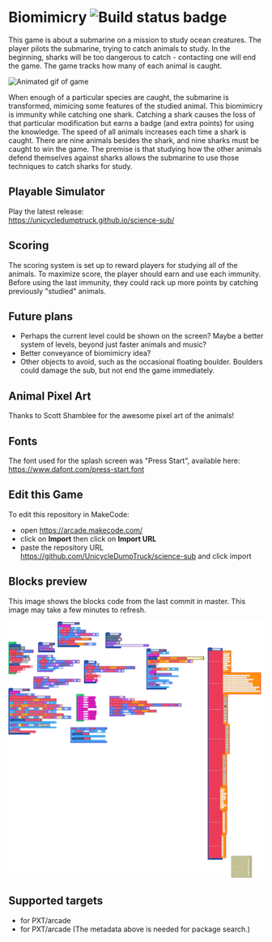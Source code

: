 # Biomimicry ![Build status badge](https://github.com/babywrassler/science-sub/workflows/MakeCode/badge.svg)

This game is about a submarine on a mission to study ocean creatures. The player pilots the submarine, trying to catch animals to study. In the beginning, sharks will be too dangerous to catch - contacting one will end the game. The game tracks how many of each animal is caught. 

![Animated gif of game](https://pxt.azureedge.net/api/33294-46648-23572-13548/thumb)

When enough of a particular species are caught, the submarine is transformed, mimicing some features of the studied animal. This biomimicry is immunity while catching one shark. Catching a shark causes the loss of that particular modification but earns a badge (and extra points) for using the knowledge. The speed of all animals increases each time a shark is caught. There are nine animals besides the shark, and nine sharks must be caught to win the game. The premise is that studying how the other animals defend themselves against sharks allows the submarine to use those techniques to catch sharks for study. 


## Playable Simulator
Play the latest release:  
https://unicycledumptruck.github.io/science-sub/

## Scoring

The scoring system is set up to reward players for studying all of the animals. To maximize score, the player should earn and use each immunity. Before using the last immunity, they could rack up more points by catching previously "studied" animals.

## Future plans

- Perhaps the current level could be shown on the screen? Maybe a better system of levels, beyond just faster animals and music?
- Better conveyance of biomimicry idea?
- Other objects to avoid, such as the occasional floating boulder. Boulders could damage the sub, but not end the game immediately.

## Animal Pixel Art
Thanks to Scott Shamblee for the awesome pixel art of the animals!

## Fonts
The font used for the splash screen was "Press Start", available here: https://www.dafont.com/press-start.font

## Edit this Game

To edit this repository in MakeCode:

* open https://arcade.makecode.com/
* click on **Import** then click on **Import URL**
* paste the repository URL https://github.com/UnicycleDumpTruck/science-sub and click import

## Blocks preview

This image shows the blocks code from the last commit in master.
This image may take a few minutes to refresh.

![A rendered view of the blocks](https://github.com/babywrassler/science-sub/raw/master/.github/makecode/blocks.png)

## Supported targets

* for PXT/arcade
* for PXT/arcade
(The metadata above is needed for package search.)

